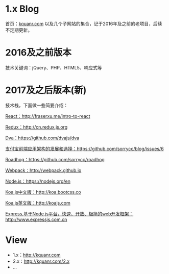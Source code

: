 # 1.x Blog
首页：<a href="http://kquanr.com" target="_blank">kquanr.com</a>
以及几个子网站的集合，记于2016年及之前的老项目，后续不定期更新。

# 2016及之前版本
技术关键词：jQuery、PHP、HTML5、响应式等

# 2017及之后版本(新)
技术栈，下面做一些简要介绍：

<a href="http://fraserxu.me/intro-to-react/" target="_blank">React：http://fraserxu.me/intro-to-react</a>

<a href="http://cn.redux.js.org/" target="_blank">Redux：http://cn.redux.js.org</a>

<a href="https://github.com/dvajs/dva" target="_blank">Dva：https://github.com/dvajs/dva</a>

<a href="https://github.com/sorrycc/blog/issues/6" target="_blank">支付宝前端应用架构的发展和选择：https://github.com/sorrycc/blog/issues/6</a>

<a href="https://github.com/sorrycc/roadhog" target="_blank">Roadhog：https://github.com/sorrycc/roadhog</a>

<a href="http://webpack.github.io/" target="_blank">Webpack：http://webpack.github.io</a>

<a href="https://nodejs.org/en/" target="_blank">Node.js：https://nodejs.org/en</a>

<a href="http://koa.bootcss.com/" target="_blank">Koa.js中文版：http://koa.bootcss.co</a>

<a href="http://koajs.com/" target="_blank">Koa.js英文版：http://koajs.com</a>

<a href="http://www.expressjs.com.cn/" target="_blank">Express,基于Node.js平台，快速、开放、极简的web开发框架：http://www.expressjs.com.cn</a>

# View
* 1.x：http://kquanr.com
* 2.x：http://kquanr.com/2.x
* ...

